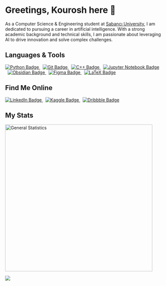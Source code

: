 # Greetings, Kourosh here 🤙
As a Computer Science & Engineering student at [Sabancı University](https://www.sabanciuniv.edu/en), I am dedicated to pursuing a career in artificial intelligence. With a strong academic background and technical skills, I am passionate about leveraging AI to drive innovation and solve complex challenges.


## Languages & Tools
<p align="left">
  <a href="https://www.python.org/" target="_blank">
    <img src="https://img.shields.io/badge/python-3670A0?style=for-the-badge&logo=python&logoColor=ffdd54" alt="Python Badge" />
  </a>
  &nbsp;
  <a href="https://git-scm.com/" target="_blank">
    <img src="https://img.shields.io/badge/git-%23F05033.svg?style=for-the-badge&logo=git&logoColor=white" alt="Git Badge" />
  </a>
  &nbsp;
  <a href="https://isocpp.org/" target="_blank">
    <img src="https://img.shields.io/badge/c++-%2300599C.svg?style=for-the-badge&logo=c%2B%2B&logoColor=white" alt="C++ Badge" />
  </a>
  &nbsp;
  <a href="https://jupyter.org/" target="_blank">
    <img src="https://img.shields.io/badge/jupyter-%23FA0F00.svg?style=for-the-badge&logo=jupyter&logoColor=white" alt="Jupyter Notebook Badge" />
  </a>
  &nbsp;
  <a href="https://obsidian.md/" target="_blank">
    <img src="https://img.shields.io/badge/Obsidian-%23483699.svg?style=for-the-badge&logo=obsidian&logoColor=white" alt="Obsidian Badge" />
  </a>
  &nbsp;
  <a href="https://www.figma.com/" target="_blank">
    <img src="https://img.shields.io/badge/figma-%23F24E1E.svg?style=for-the-badge&logo=figma&logoColor=white" alt="Figma Badge" />
  </a>
  &nbsp;
  <a href="https://www.latex-project.org/" target="_blank">
    <img src="https://img.shields.io/badge/latex-%23008080.svg?style=for-the-badge&logo=latex&logoColor=white" alt="LaTeX Badge" />
  </a>
</p>


## Find Me Online
<p align="left">
  <a href="https://www.linkedin.com/in/kouroshsharifi/" target="_blank">
          <img src="https://img.shields.io/badge/linkedin-%230077B5.svg?style=for-the-badge&logo=linkedin&logoColor=white" alt="LinkedIn Badge" />
  </a>
  &nbsp;
  <a href="https://www.kaggle.com/kouroshsharifi" target="_blank">
          <img src="https://img.shields.io/badge/Kaggle-035a7d?style=for-the-badge&logo=kaggle&logoColor=white" alt="Kaggle Badge" />
  </a>
  &nbsp;
  <a href="https://dribbble.com/kourosh-sharifi" target="_blank">
          <img src="https://img.shields.io/badge/Dribbble-EA4C89?style=for-the-badge&logo=dribbble&logoColor=white" alt="Dribbble Badge" />
  </a>
</p>


## My Stats
<p align="left">
        <img src="https://github-readme-stats.vercel.app/api?username=KouroshKSH&theme=dark&show_icons=true&include_all_commits=true&locale=en" alt="General Statistics" width="475px" />
</p>

<a href=""> <img align="center" src="https://github-readme-stats-sigma-five.vercel.app/api/top-langs/?username=KouroshKSH&theme=react&line_height=40&hide=css"/> </a>

